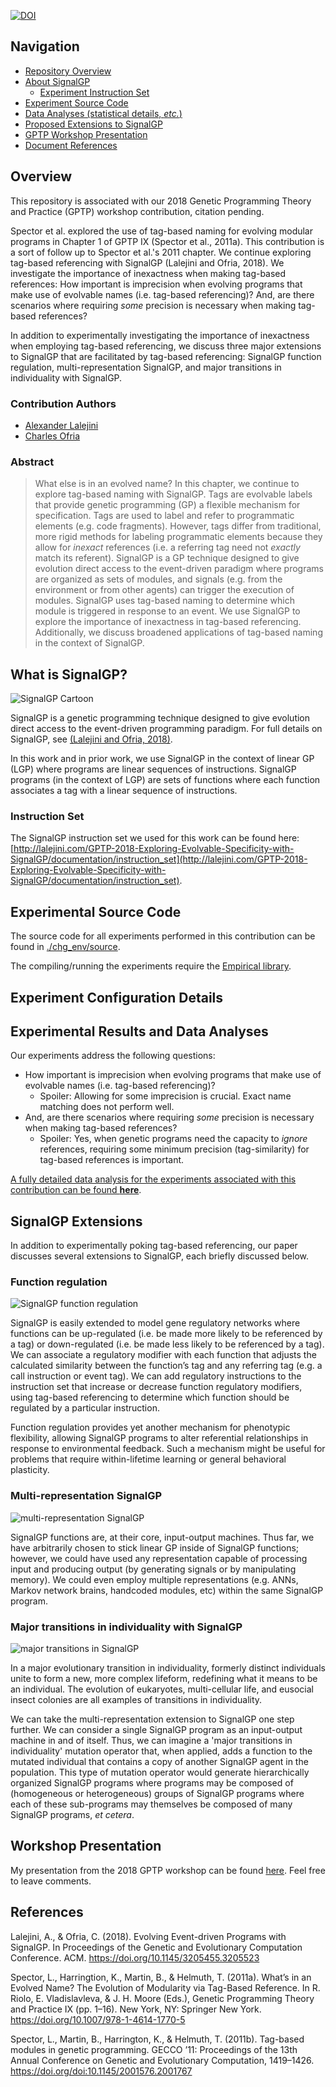 [![DOI](https://zenodo.org/badge/125904652.svg)](https://zenodo.org/badge/latestdoi/125904652)

## Navigation

- [Repository Overview](#overview)
- [About SignalGP](#what-is-signalgp?)
  - [Experiment Instruction Set](#instruction-set)
- [Experiment Source Code](#experiment-source-code)
- [Data Analyses (statistical details, *etc.*)](#experimental-results-and-data-analyses)
- [Proposed Extensions to SignalGP](#signalGP-extensions)
- [GPTP Workshop Presentation](#workshop-presentation)
- [Document References](#references)

## Overview

This repository is associated with our 2018 Genetic Programming Theory and Practice (GPTP) workshop contribution, citation pending.

Spector et al. explored the use of tag-based naming for evolving modular programs in Chapter 1 of GPTP IX (Spector et al., 2011a). This contribution is a sort of follow up to Spector et al.'s 2011 chapter. We continue exploring tag-based referencing with SignalGP (Lalejini and Ofria, 2018). We investigate the importance of inexactness when making tag-based references: How important is imprecision when evolving programs that make use of evolvable names (i.e. tag-based referencing)? And, are there scenarios where requiring _some_ precision is necessary when making tag-based references?

In addition to experimentally investigating the importance of inexactness when employing tag-based referencing, we discuss three major extensions to SignalGP that are facilitated by tag-based referencing: SignalGP function regulation, multi-representation SignalGP, and major transitions in individuality with SignalGP.

### Contribution Authors

- [Alexander Lalejini](http://lalejini.com)
- [Charles Ofria](http://ofria.com)

### Abstract

> What else is in an evolved name? In this chapter, we continue to explore tag-based naming with SignalGP.
> Tags are evolvable labels that provide genetic programming (GP) a flexible mechanism for specification.
> Tags are used to label and refer to programmatic elements (e.g. code fragments).
> However, tags differ from traditional, more rigid methods for labeling programmatic elements because they allow for _inexact_ references (i.e. a referring tag need not _exactly_ match its referent).
> SignalGP is a GP technique designed to give evolution direct access to the event-driven paradigm where programs are organized as sets of modules, and signals (e.g. from the environment or from other agents) can trigger the execution of modules. SignalGP uses tag-based naming to determine which module is triggered in response to an event.
> We use SignalGP to explore the importance of inexactness in tag-based referencing. Additionally, we discuss broadened applications of tag-based naming in the context of SignalGP.

## What is SignalGP?

![SignalGP Cartoon](./media/sgp-cartoon.png)

SignalGP is a genetic programming technique designed to give
evolution direct access to the event-driven programming paradigm. For full details on SignalGP, see [(Lalejini and Ofria, 2018)](https://arxiv.org/pdf/1804.05445.pdf).

In this work and in prior work, we use SignalGP in the context of linear GP (LGP) where programs are linear sequences of instructions. SignalGP programs (in the context of LGP) are sets of functions where each function associates a tag with a linear sequence of instructions.

### Instruction Set

The SignalGP instruction set we used for this work can be found here: [http://lalejini.com/GPTP-2018-Exploring-Evolvable-Specificity-with-SignalGP/documentation/instruction_set](http://lalejini.com/GPTP-2018-Exploring-Evolvable-Specificity-with-SignalGP/documentation/instruction_set).

## Experimental Source Code

The source code for all experiments performed in this contribution can be found in [./chg_env/source](./chg_env/source).

The compiling/running the experiments require the [Empirical library](https://github.com/devosoft/Empirical).

## Experiment Configuration Details


## Experimental Results and Data Analyses

Our experiments address the following questions:

- How important is imprecision when evolving programs that make use of evolvable names (i.e. tag-based referencing)?
  - Spoiler: Allowing for some imprecision is crucial. Exact name matching does not perform well.
- And, are there scenarios where requiring _some_ precision is necessary when making tag-based references?
  - Spoiler: Yes, when genetic programs need the capacity to _ignore_ references, requiring some minimum precision (tag-similarity) for tag-based references is important.

[A fully detailed data analysis for the experiments associated with this contribution can be found **here**](http://lalejini.com/GPTP-2018-Exploring-Evolvable-Specificity-with-SignalGP/analysis/stats.html).

## SignalGP Extensions

In addition to experimentally poking tag-based referencing, our paper discusses several extensions to SignalGP, each briefly discussed below.

### Function regulation

![SignalGP function regulation](./media/sgp-func-reg.png)

SignalGP is easily extended to model gene regulatory networks where functions can be up-regulated (i.e. be made more likely to be referenced by a tag) or down-regulated (i.e. be made less likely to be referenced by a tag). We can associate a regulatory modifier with each function that adjusts the calculated similarity between the function’s tag and any referring tag (e.g. a call instruction or event tag). We can add regulatory instructions to the instruction set that increase or decrease function regulatory modifiers, using tag-based referencing to determine which function should be regulated by a particular instruction.

Function regulation provides yet another mechanism for phenotypic flexibility, allowing SignalGP programs to alter referential relationships in response to environmental feedback. Such a mechanism might be useful for problems that require within-lifetime learning or general behavioral plasticity.

### Multi-representation SignalGP

![multi-representation SignalGP](./media/multi-rep-sgp.png)

SignalGP functions are, at their core, input-output machines. Thus far, we have arbitrarily chosen to stick linear GP inside of SignalGP functions; however, we could have used any representation capable of processing input and producing output (by generating signals or by manipulating memory). We could even employ multiple representations (e.g. ANNs, Markov network brains, handcoded modules, etc) within the same SignalGP program.

### Major transitions in individuality with SignalGP

![major transitions in SignalGP](./media/sgp-trans.png)

In a major evolutionary transition in individuality, formerly distinct individuals unite to form a new, more complex lifeform, redefining what it means to be an individual. The evolution of eukaryotes, multi-cellular life, and eusocial insect colonies are all examples of transitions in individuality.

We can take the multi-representation extension to SignalGP one step further. We can consider a single SignalGP program as an input-output machine in and of itself. Thus, we can imagine a 'major transitions in individuality' mutation operator that, when applied, adds a function to the mutated individual that contains a copy of another SignalGP agent in the population. This type of mutation operator would generate hierarchically organized SignalGP programs where programs may be composed of (homogeneous or heterogeneous) groups of SignalGP programs where each of these sub-programs may themselves be composed of many SignalGP programs, _et cetera_.

## Workshop Presentation

My presentation from the 2018 GPTP workshop can be found [here](https://docs.google.com/presentation/d/1KF9iQb08CtQiWYD4py53DDJD_kjzT2U6Z3CtqfF8Bdc/edit?usp=sharing). Feel free to leave comments.

## References

Lalejini, A., & Ofria, C. (2018). Evolving Event-driven Programs with SignalGP. In Proceedings of the Genetic and Evolutionary Computation Conference. ACM. https://doi.org/10.1145/3205455.3205523

Spector, L., Harringtion, K., Martin, B., & Helmuth, T. (2011a). What’s in an Evolved Name? The Evolution of Modularity via Tag-Based Reference. In R. Riolo, E. Vladislavleva, & J. H. Moore (Eds.), Genetic Programming Theory and Practice IX (pp. 1–16). New York, NY: Springer New York. https://doi.org/10.1007/978-1-4614-1770-5

Spector, L., Martin, B., Harrington, K., & Helmuth, T. (2011b). Tag-based modules in genetic programming. GECCO ’11: Proceedings of the 13th Annual Conference on Genetic and Evolutionary Computation, 1419–1426. https://doi.org/doi:10.1145/2001576.2001767
